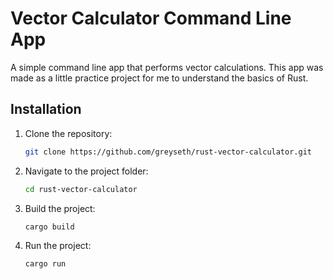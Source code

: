 # Vector Calculator Command Line App
A simple command line app that performs vector calculations. This app was made as a little practice project for me to understand the basics of Rust.

## Installation
1. Clone the repository:
   ```bash
   git clone https://github.com/greyseth/rust-vector-calculator.git
   ```
2. Navigate to the project folder:
   ```bash
   cd rust-vector-calculator
   ```
3. Build the project:
   ```bash
   cargo build
   ```
4. Run the project:
   ```bash
   cargo run
   ```
